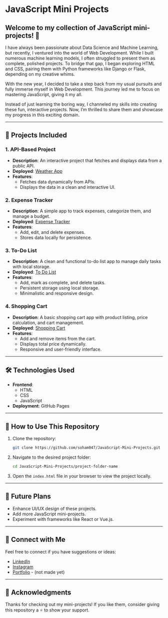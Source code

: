 # JavaScript Mini Projects

Welcome to my collection of JavaScript mini-projects! 🚀
--------------------------------------------------------

I have always been passionate about Data Science and Machine Learning, but recently, I ventured into the world of Web Development. 
While I built numerous machine learning models, I often struggled to present them as complete, polished projects. To bridge that gap, I began exploring HTML and CSS, pairing them with Python frameworks like Django or Flask, depending on my creative whims.

With the new year, I decided to take a step back from my usual pursuits and fully immerse myself in Web Development. This journey led me to focus on mastering JavaScript, giving it my all.

Instead of just learning the boring way, I channeled my skills into creating these fun, interactive projects. Now, I’m thrilled to share them and showcase my progress in this exciting domain.

---

## 🌟 Projects Included

### 1. **API-Based Project**
- **Description**: An interactive project that fetches and displays data from a public API.
- **Deployed**: [Weather App](https://soham047.github.io/JavaScript-Mini-Projects/API-based-Weather-App/)
- **Features**:
  - Fetches data dynamically from APIs.
  - Displays the data in a clean and interactive UI.

### 2. **Expense Tracker**
- **Description**: A simple app to track expenses, categorize them, and manage a budget.
- **Deployed**: [Expense Tracker](https://soham047.github.io/JavaScript-Mini-Projects/Expense-Tracker/)
- **Features**:
  - Add, edit, and delete expenses.
  - Stores data locally for persistence.

### 3. **To-Do List**
- **Description**: A clean and functional to-do list app to manage daily tasks with local storage.
- **Deployed**: [To Do List](https://soham047.github.io/JavaScript-Mini-Projects/To-do-list/)
- **Features**:
  - Add, mark as complete, and delete tasks.
  - Persistent storage using local storage.
  - Minimalistic and responsive design.

### 4. **Shopping Cart**
- **Description**: A basic shopping cart app with product listing, price calculation, and cart management.
- **Deployed**: [Shopping Cart](https://soham047.github.io/JavaScript-Mini-Projects/shopping-cart/)
- **Features**:
  - Add and remove items from the cart.
  - Displays total price dynamically.
  - Responsive and user-friendly interface.

---

## 🛠️ Technologies Used

- **Frontend**:
   - HTML
   - CSS
   - JavaScript
- **Deployment**: GitHub Pages

---

## 🚀 How to Use This Repository

1. Clone the repository:
   ```bash
   git clone https://github.com/soham047/JavaScript-Mini-Projects.git
   ```
2. Navigate to the desired project folder:
   ```bash
   cd JavaScript-Mini-Projects/project-folder-name
   ```
3. Open the `index.html` file in your browser to view the project locally.

---

## 🎯 Future Plans

- Enhance UI/UX design of these projects.
- Add more JavaScript mini-projects.
- Experiment with frameworks like React or Vue.js.

---

## 🤝 Connect with Me

Feel free to connect if you have suggestions or ideas:

- [LinkedIn](https://www.linkedin.com/in/soham047)
- [Instagram](https://instagram.com/s0hahahaham)
- [Portfolio](https://your-portfolio-link) - (not made yet)

---

## 📜 Acknowledgments

Thanks for checking out my mini-projects! If you like them, consider giving this repository a ⭐ to show your support.

